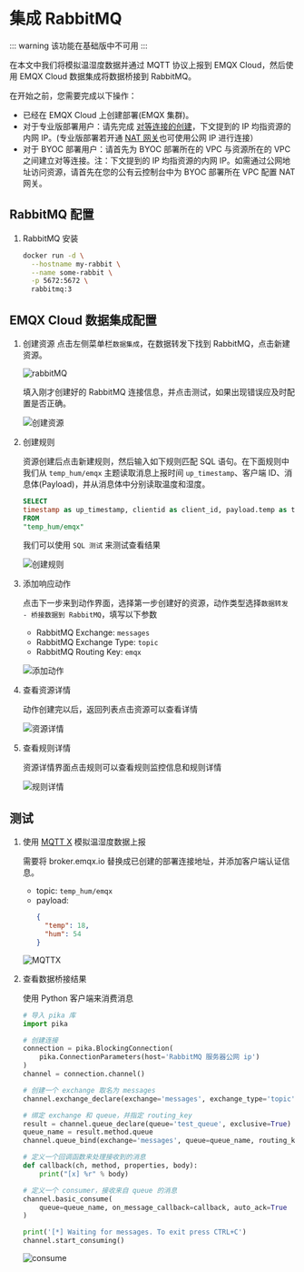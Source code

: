 # 集成 RabbitMQ

::: warning
该功能在基础版中不可用
:::

在本文中我们将模拟温湿度数据并通过 MQTT 协议上报到 EMQX Cloud，然后使用 EMQX Cloud 数据集成将数据桥接到 RabbitMQ。

在开始之前，您需要完成以下操作：

* 已经在 EMQX Cloud 上创建部署(EMQX 集群)。
* 对于专业版部署用户：请先完成 [对等连接的创建](../deployments/vpc_peering.md)，下文提到的 IP 均指资源的内网 IP。(专业版部署若开通 [NAT 网关](../vas/nat-gateway.md)也可使用公网 IP 进行连接）
* 对于 BYOC 部署用户：请首先为 BYOC 部署所在的 VPC 与资源所在的 VPC 之间建立对等连接。注：下文提到的 IP 均指资源的内网 IP。如需通过公网地址访问资源，请首先在您的公有云控制台中为 BYOC 部署所在 VPC 配置 NAT 网关。

## RabbitMQ 配置
1. RabbitMQ 安装

   ```bash
   docker run -d \
     --hostname my-rabbit \
     --name some-rabbit \
     -p 5672:5672 \
     rabbitmq:3
   ```

## EMQX Cloud 数据集成配置
1. 创建资源
   点击左侧菜单栏`数据集成`，在数据转发下找到 RabbitMQ，点击新建资源。

   ![rabbitMQ](./_assets/rabbitmq.png)

   填入刚才创建好的 RabbitMQ 连接信息，并点击测试，如果出现错误应及时配置是否正确。

   ![创建资源](./_assets/rabbitmq_create_resource.png)

2. 创建规则

   资源创建后点击新建规则，然后输入如下规则匹配 SQL 语句。在下面规则中我们从 `temp_hum/emqx` 主题读取消息上报时间 `up_timestamp`、客户端 ID、消息体(Payload)，并从消息体中分别读取温度和湿度。

   ```sql
   SELECT
   timestamp as up_timestamp, clientid as client_id, payload.temp as temp, payload.hum as hum
   FROM
   "temp_hum/emqx"
   ```
   我们可以使用 `SQL 测试` 来测试查看结果

   ![创建规则](./_assets/rds_mysql_create_rule.png)

3. 添加响应动作

   点击下一步来到动作界面，选择第一步创建好的资源，动作类型选择`数据转发 - 桥接数据到 RabbitMQ`，填写以下参数
   - RabbitMQ Exchange: `messages`
   - RabbitMQ Exchange Type: `topic`
   - RabbitMQ Routing Key: `emqx`

   ![添加动作](./_assets/rabbitmq_create_action.png)

4. 查看资源详情

   动作创建完以后，返回列表点击资源可以查看详情

   ![资源详情](./_assets/rabbitmq_view_resource.png)

5. 查看规则详情

   资源详情界面点击规则可以查看规则监控信息和规则详情

   ![规则详情](./_assets/rabbitmq_view_rule.png)

## 测试

1. 使用 [MQTT X](https://mqttx.app/) 模拟温湿度数据上报

   需要将 broker.emqx.io 替换成已创建的部署连接地址，并添加客户端认证信息。
    - topic: `temp_hum/emqx`
    - payload:
      ```json
      {
        "temp": 18,
        "hum": 54
      }
      ```

   ![MQTTX](./_assets/rdsmysql_mqttx_publish.png)
2. 查看数据桥接结果

   使用 Python 客户端来消费消息

   ```python
   # 导入 pika 库
   import pika
   
   # 创建连接
   connection = pika.BlockingConnection(
       pika.ConnectionParameters(host='RabbitMQ 服务器公网 ip')
   )
   channel = connection.channel()
   
   # 创建一个 exchange 取名为 messages
   channel.exchange_declare(exchange='messages', exchange_type='topic')
   
   # 绑定 exchange 和 queue，并指定 routing_key
   result = channel.queue_declare(queue='test_queue', exclusive=True)
   queue_name = result.method.queue
   channel.queue_bind(exchange='messages', queue=queue_name, routing_key='emqx')
   
   # 定义一个回调函数来处理接收到的消息
   def callback(ch, method, properties, body):
       print("[x] %r" % body)
   
   # 定义一个 consumer，接收来自 queue 的消息
   channel.basic_consume(
       queue=queue_name, on_message_callback=callback, auto_ack=True
   )
   
   print('[*] Waiting for messages. To exit press CTRL+C')
   channel.start_consuming()
   ```

   ![consume](./_assets/rabbitmq_consume.png)

